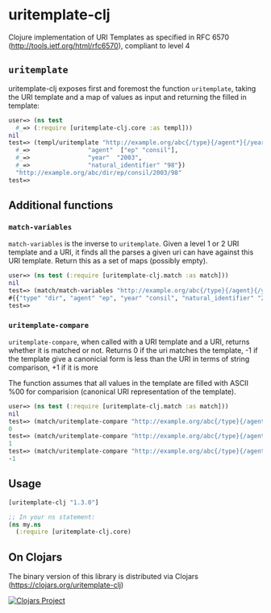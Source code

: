 uritemplate-clj
===============

Clojure implementation of URI Templates as specified in RFC 6570 (http://tools.ietf.org/html/rfc6570), compliant to level 4

## `uritemplate`
uritemplate-clj exposes first and foremost the function `uritemplate`, taking the URI template and a map of values as input and returning the filled in template:

```clojure
user=> (ns test
  #_=> (:require [uritemplate-clj.core :as templ]))
nil
test=> (templ/uritemplate "http://example.org/abc{/type}{/agent*}{/year}{/natural_identifier,version,language}" {"type" "dir", 
  #_=>                "agent"  ["ep" "consil"], 
  #_=>                "year"  "2003",
  #_=>                "natural_identifier" "98"})
  "http://example.org/abc/dir/ep/consil/2003/98"
test=> 
```

## Additional functions
### `match-variables`
`match-variables` is the inverse to `uritemplate`. Given a level 1 or 2 URI template and a URI, it finds all the parses a given uri can have against this URI template. Return this as a set of maps (possibly empty).

```clojure
user=> (ns test (:require [uritemplate-clj.match :as match]))
nil
test=> (match/match-variables "http://example.org/abc{/type}{/agent}{/year}{/natural_identifier,version,language}" "http://example.org/abc/dir/ep/consil/2003/98")
#{{"type" "dir", "agent" "ep", "year" "consil", "natural_identifier" "2003", "version" "98"}}
test=> 
```


### `uritemplate-compare`
`uritemplate-compare`, when called with a URI template and a URI, returns whether it is matched or not. Returns 0 if the uri matches the template, -1 if the template give a
canonicial form is less than the URI in terms of string comparison, +1
if it is more

The function assumes that all values in the template are filled with ASCII %00 for comparision (canonical URI representation of the template).

```clojure
user=> (ns test (:require [uritemplate-clj.match :as match]))
nil
test=> (match/uritemplate-compare "http://example.org/abc{/type}{/agent}{/year}{/natural_identifier,version,language}" "http://example.org/abc/dir/ep/consil/2003/98")
0
test=> (match/uritemplate-compare "http://example.org/abc{/type}{/agent}{/year}{/natural_identifier,version,language}" "http://example.org/abcd/dir/ep/consil/2003/98")
1
test=> (match/uritemplate-compare "http://example.org/abc{/type}{/agent}{/year}{/natural_identifier,version,language}" "http://example.org/abb/dir/ep/consil/2003/98")
-1
```


## Usage

```clojure
[uritemplate-clj "1.3.0"]

;; In your ns statement:
(ns my.ns
  (:require [uritemplate-clj.core)
```
## On Clojars
The binary version of this library is distributed via Clojars (https://clojars.org/uritemplate-clj)

[![Clojars Project](https://img.shields.io/clojars/v/uritemplate-clj.svg)](https://clojars.org/uritemplate-clj)

